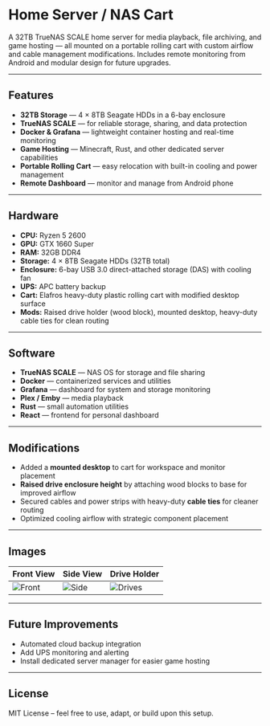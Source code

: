 # Home Server / NAS Cart

A 32TB TrueNAS SCALE home server for media playback, file archiving, and game hosting — all mounted on a portable rolling cart with custom airflow and cable management modifications. Includes remote monitoring from Android and modular design for future upgrades.

---

## Features
- **32TB Storage** — 4 × 8TB Seagate HDDs in a 6-bay enclosure
- **TrueNAS SCALE** — for reliable storage, sharing, and data protection
- **Docker & Grafana** — lightweight container hosting and real-time monitoring
- **Game Hosting** — Minecraft, Rust, and other dedicated server capabilities
- **Portable Rolling Cart** — easy relocation with built-in cooling and power management
- **Remote Dashboard** — monitor and manage from Android phone

---

## Hardware
- **CPU:** Ryzen 5 2600  
- **GPU:** GTX 1660 Super  
- **RAM:** 32GB DDR4  
- **Storage:** 4 × 8TB Seagate HDDs (32TB total)  
- **Enclosure:** 6-bay USB 3.0 direct-attached storage (DAS) with cooling fan  
- **UPS:** APC battery backup  
- **Cart:** Elafros heavy-duty plastic rolling cart with modified desktop surface  
- **Mods:** Raised drive holder (wood block), mounted desktop, heavy-duty cable ties for clean routing

---

## Software
- **TrueNAS SCALE** — NAS OS for storage and file sharing
- **Docker** — containerized services and utilities
- **Grafana** — dashboard for system and storage monitoring
- **Plex / Emby** — media playback
- **Rust** — small automation utilities
- **React** — frontend for personal dashboard

---

## Modifications
- Added a **mounted desktop** to cart for workspace and monitor placement
- **Raised drive enclosure height** by attaching wood blocks to base for improved airflow
- Secured cables and power strips with heavy-duty **cable ties** for cleaner routing
- Optimized cooling airflow with strategic component placement

---

## Images
| Front View | Side View | Drive Holder |
|------------|-----------|--------------|
| ![Front](images/front.jpg) | ![Side](images/side.jpg) | ![Drives](images/drives.jpg) |

---

## Future Improvements
- Automated cloud backup integration
- Add UPS monitoring and alerting
- Install dedicated server manager for easier game hosting

---

## License
MIT License – feel free to use, adapt, or build upon this setup.
